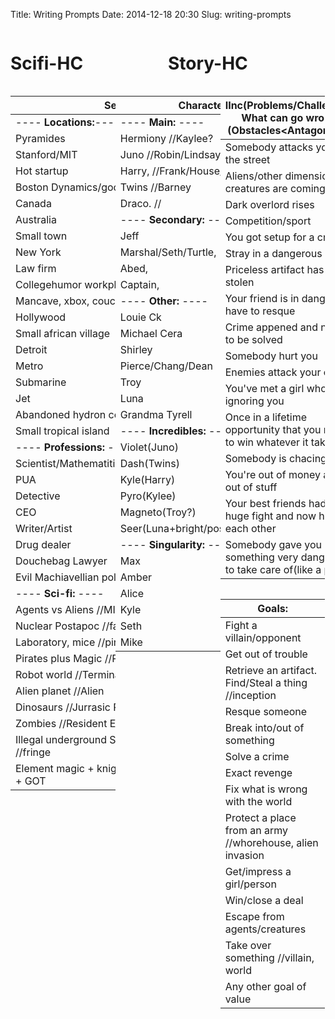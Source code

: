 Title: Writing Prompts
Date: 2014-12-18 20:30
Slug: writing-prompts

<div style="width:50%; float: left;"> <h1>Scifi-HC</h1></div>
<div style="width:50%; float: left;"> <h1>Story-HC</h1></div>

<div style="clear:both;"></div>

| Settings                                           |
|----------------------------------------------------|
| ---- **Locations:**----                            |
| Pyramides                                          |
| Stanford/MIT                                       |
| Hot startup                                        |
| Boston Dynamics/google R&D                         |
| Canada                                             |
| Australia                                          |
| Small town                                         |
| New York                                           |
| Law firm                                           |
| Collegehumor workplace                             |
| Mancave, xbox, couch                               |
| Hollywood                                          |
| Small african village                              |
| Detroit                                            |
| Metro                                              |
| Submarine                                          |
| Jet                                                |
| Abandoned hydron collider or such                  |
| Small tropical island                              |
| ---- **Professions:** ----                         |
| Scientist/Mathematitian/Engineer/Programmre        |
| PUA                                                |
| Detective                                          |
| CEO                                                |
| Writer/Artist                                      |
| Drug dealer                                        |
| Douchebag Lawyer                                   |
| Evil Machiavellian polititian(in any field)        |
| ---- **Sci-fi:** ----                              |
| Agents vs Aliens //MIB                             |
| Nuclear Postapoc //fallout                         |
| Laboratory, mice //pinky and brain/ratotuille      |
| Pirates plus Magic //Pirates of the Carribean      |
| Robot world //Terminator/WALL-E                    |
| Alien planet //Alien                               |
| Dinosaurs //Jurrasic Parck, land before time       |
| Zombies //Resident Evil/Walking Dead               |
| Illegal underground Science research lab. //fringe |
| Element magic + knights/fantasy //Airbender + GOT  |



| Characters                          |
|-------------------------------------|
| ---- **Main:** ----                 |
| Hermiony //Kaylee?                  |
| Juno     //Robin/Lindsay,           |
| Harry,   //Frank/House/WW/etc       |
| Twins    //Barney                   |
| Draco.   //                         |
| ---- **Secondary:** ----            |
| Jeff                                |
| Marshal/Seth/Turtle,                |
| Abed,                               |
| Captain,                            |
| ---- **Other:** ----                |
| Louie Ck                            |
| Michael Cera                        |
| Shirley                             |
| Pierce/Chang/Dean                   |
| Troy                                |
| Luna                                |
| Grandma Tyrell                      |
| ---- **Incredibles:** ----          |
| Violet(Juno)                        |
| Dash(Twins)                         |
| Kyle(Harry)                         |
| Pyro(Kylee)                         |
| Magneto(Troy?)                      |
| Seer(Luna+bright/positive/cheerful) |
| ---- **Singularity:** ----          |
| Max                                 |
| Amber                               |
| Alice                               |
| Kyle                                |
| Seth                                |
| Mike                                |



<!-- # Story-HC -->

| IInc(Problems/Challenges). What can go wrong? (Obstacles<Antagonists?) |
|------------------------------------------------------------------------|
| Somebody attacks you on the street                                     |
| Aliens/other dimension creatures are coming                            |
| Dark overlord rises                                                    |
| Competition/sport                                                      |
| You got setup for a crime                                              |
| Stray in a dangerous place                                             |
| Priceless artifact has been stolen                                     |
| Your friend is in danger, have to resque                               |
| Crime appened and needs to be solved                                   |
| Somebody hurt you                                                      |
| Enemies attack your castle                                             |
| You've met a girl who is ignoring you                                  |
| Once in a lifetime opportunity that you need to win whatever it takes  |
| Somebody is chacing you                                                |
| You're out of money and out of stuff                                   |
| Your best friends had a huge fight and now hate each other             |
| Somebody gave you something very dangerous to take care of(like a pet) |

<!--
| Obstacles? |
|------------|
| ....       |

| Antagonists?(motivations?) |
|----------------------------|
| ....                       |
-->

| Goals:                                                    |
|-----------------------------------------------------------|
| Fight a villain/opponent                                  |
| Get out of trouble                                        |
| Retrieve an artifact. Find/Steal a thing //inception      |
| Resque someone                                            |
| Break into/out of something                               |
| Solve a crime                                             |
| Exact revenge                                             |
| Fix what is wrong with the world                          |
| Protect a place from an army //whorehouse, alien invasion |
| Get/impress a girl/person                                 |
| Win/close a deal                                          |
| Escape from agents/creatures                              |
| Take over something //villain, world                      |
| Any other goal of value                                   |


<div style="clear:both;"></div>


<style>
table {
float:left;
max-width: 33.3%;
}

#set-height {
max-height: 50px;
overflow:hidden;
}

.row {
    max-width: 80%;
}
</style>
